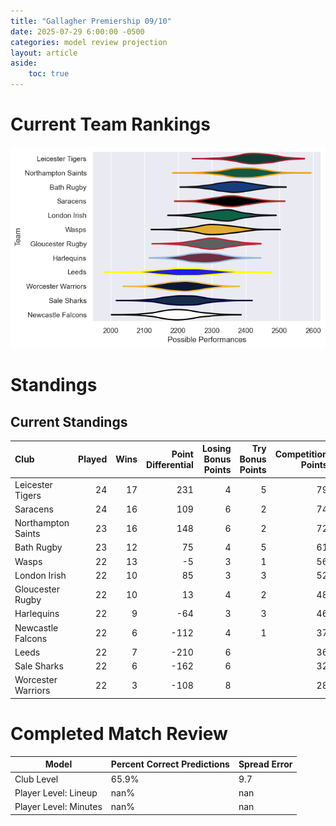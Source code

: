```yaml
---  
title: "Gallagher Premiership 09/10"  
date: 2025-07-29 6:00:00 -0500  
categories: model review projection  
layout: article  
aside:  
    toc: true  
---
```

# Current Team Rankings


![Club Rankings](plots/rankings_Gallagher_Premiership_0910.png)
# Standings

## Current Standings


| Club               |   Played |   Wins |   Point Differential |   Losing Bonus Points |   Try Bonus Points |   Competition Points |
|:-------------------|---------:|-------:|---------------------:|----------------------:|-------------------:|---------------------:|
| Leicester Tigers   |       24 |     17 |                  231 |                     4 |                  5 |                   79 |
| Saracens           |       24 |     16 |                  109 |                     6 |                  2 |                   74 |
| Northampton Saints |       23 |     16 |                  148 |                     6 |                  2 |                   72 |
| Bath Rugby         |       23 |     12 |                   75 |                     4 |                  5 |                   61 |
| Wasps              |       22 |     13 |                   -5 |                     3 |                  1 |                   56 |
| London Irish       |       22 |     10 |                   85 |                     3 |                  3 |                   52 |
| Gloucester Rugby   |       22 |     10 |                   13 |                     4 |                  2 |                   48 |
| Harlequins         |       22 |      9 |                  -64 |                     3 |                  3 |                   46 |
| Newcastle Falcons  |       22 |      6 |                 -112 |                     4 |                  1 |                   37 |
| Leeds              |       22 |      7 |                 -210 |                     6 |                    |                   36 |
| Sale Sharks        |       22 |      6 |                 -162 |                     6 |                    |                   32 |
| Worcester Warriors |       22 |      3 |                 -108 |                     8 |                    |                   28 |



# Completed Match Review


| Model | Percent Correct Predictions | Spread Error |
| ------ | ------ | ------ |
| Club Level | 65.9% | 9.7 |
| Player Level: Lineup | nan% | nan |
| Player Level: Minutes | nan% | nan |

